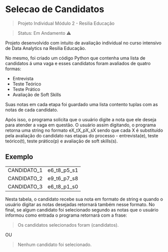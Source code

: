<h1>Selecao de Candidatos</h1>

> Projeto Individual Módulo 2 - Resilia Educação

> Status: Em Andamento ⚠️


Projeto desenvolvido com intuito de avaliação individual no curso intensivo de Data Analytics na Resilia Educação.

No mesmo, foi criado um código Python que contenha uma lista de candidatos á uma vaga e esses candidatos foram avaliados de quatro formas:

+ Entrevista
+ Teste Teórico
+ Teste Prático
+ Avaliação de Soft Skills

Suas notas em cada etapa foi guardado uma lista contento tuplas com as notas de cada candidato.

Após isso, o programa solicita que o usuário digite a nota que ele deseja para atender a vaga em questão. O usuário assim digitando, o programa retorna uma string no formato eX_tX_pX_sX sendo que cada X é substituído pela avaliação do candidato nas etapas do processo - entrevista(e), teste teórico(t), teste prático(p) e avaliação de soft skills(s).

## Exemplo

<table>
  <tr></tr>
    <td>CANDIDATO_1</td><td>e6_t8_p5_s1</td>
  <tr></tr>
  <tr></tr>
    <td>CANDIDATO_2</td><td>e9_t6_p7_s8</td>
  <tr></tr>
    <tr></tr>
    <td>CANDIDATO_3</td><td>e6_t8_p1_s0</td>
  <tr></tr>
</table>

Nesta tabela, o candidato recebe sua nota em formato de string e quando o usuário digitar as notas desejadas retornará também nesse formato. No final, se algum candidato foi selecionado segundo as notas que o usuário informou como entrada o programa retornará com a frase:
> Os candidatos selecionados foram (candidatos).

OU

> Nenhum candidato foi selecionado.
